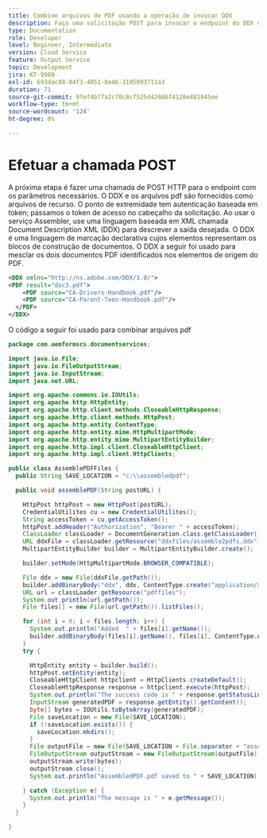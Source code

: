 ```yaml
---
title: Combine arquivos de PDF usando a operação de invocar DDX
description: Faça uma solicitação POST para invocar o endpoint do DDX com os parâmetros necessários
type: Documentation
role: Developer
level: Beginner, Intermediate
version: Cloud Service
feature: Output Service
topic: Development
jira: KT-9980
exl-id: 693dac88-84f3-4051-8e46-3105093711a3
duration: 71
source-git-commit: 9fef4b77a2c70c8cf525d42686f4120e481945ee
workflow-type: tm+mt
source-wordcount: '124'
ht-degree: 0%

---
```


# Efetuar a chamada POST


A próxima etapa é fazer uma chamada de POST HTTP para o endpoint com os parâmetros necessários. O DDX e os arquivos pdf são fornecidos como arquivos de recurso. O ponto de extremidade tem autenticação baseada em token; passamos o token de acesso no cabeçalho da solicitação.
Ao usar o serviço Assembler, use uma linguagem baseada em XML chamada Document Description XML (DDX) para descrever a saída desejada. O DDX é uma linguagem de marcação declarativa cujos elementos representam os blocos de construção de documentos. O DDX a seguir foi usado para mesclar os dois documentos PDF identificados nos elementos de origem do PDF.

```xml
<DDX xmlns="http://ns.adobe.com/DDX/1.0/">
<PDF result="doc3.pdf"> 
	<PDF source="CA-Drivers-Handbook.pdf"/>
 	<PDF source="CA-Parent-Teen-Handbook.pdf"/>
  </PDF>
</DDX>
```

O código a seguir foi usado para combinar arquivos pdf

```java
package com.aemformscs.documentservices;

import java.io.File;
import java.io.FileOutputStream;
import java.io.InputStream;
import java.net.URL;

import org.apache.commons.io.IOUtils;
import org.apache.http.HttpEntity;
import org.apache.http.client.methods.CloseableHttpResponse;
import org.apache.http.client.methods.HttpPost;
import org.apache.http.entity.ContentType;
import org.apache.http.entity.mime.HttpMultipartMode;
import org.apache.http.entity.mime.MultipartEntityBuilder;
import org.apache.http.impl.client.CloseableHttpClient;
import org.apache.http.impl.client.HttpClients;

public class AssemblePDFFiles {
  public String SAVE_LOCATION = "c:\\assembledpdf";

  public void assemblePDF(String postURL) {

    HttpPost httpPost = new HttpPost(postURL);
    CredentialUtilites cu = new CredentialUtilites();
    String accessToken = cu.getAccessToken();
    httpPost.addHeader("Authorization", "Bearer " + accessToken);
    ClassLoader classLoader = DocumentGeneration.class.getClassLoader();
    URL ddxFile = classLoader.getResource("ddxfiles/assemble2pdfs.ddx");
    MultipartEntityBuilder builder = MultipartEntityBuilder.create();

    builder.setMode(HttpMultipartMode.BROWSER_COMPATIBLE);

    File ddx = new File(ddxFile.getPath());
    builder.addBinaryBody("ddx", ddx, ContentType.create("application/xml"), ddx.getName());
    URL url = classLoader.getResource("pdffiles");
    System.out.println(url.getPath());
    File files[] = new File(url.getPath()).listFiles();

    for (int i = 0; i < files.length; i++) {
      System.out.println("Added  " + files[i].getName());
      builder.addBinaryBody(files[i].getName(), files[i], ContentType.APPLICATION_OCTET_STREAM, files[i].getName());
    }
    try {

      HttpEntity entity = builder.build();
      httpPost.setEntity(entity);
      CloseableHttpClient httpclient = HttpClients.createDefault();
      CloseableHttpResponse response = httpclient.execute(httpPost);
      System.out.println("The success code is " + response.getStatusLine().getStatusCode());
      InputStream generatedPDF = response.getEntity().getContent();
      byte[] bytes = IOUtils.toByteArray(generatedPDF);
      File saveLocation = new File(SAVE_LOCATION);
      if (!saveLocation.exists()) {
        saveLocation.mkdirs();
      }
      File outputFile = new File(SAVE_LOCATION + File.separator + "assembledPDF.pdf");
      FileOutputStream outputStream = new FileOutputStream(outputFile);
      outputStream.write(bytes);
      outputStream.close();
      System.out.println("AssembledPDF.pdf saved to " + SAVE_LOCATION);

    } catch (Exception e) {
      System.out.println("The message is " + e.getMessage());
    }
  }

}
```
